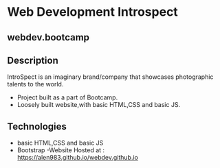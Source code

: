 # Web Development Introspect 
## webdev.bootcamp  

## Description
IntroSpect is an imaginary brand/company that showcases photographic talents to the world.
- Project built as a part of Bootcamp.
- Loosely built website,with basic HTML,CSS and basic JS.
 
## Technologies
- basic HTML,CSS and basic JS
- Bootstrap
-Website Hosted at : https://alen983.github.io/webdev.github.io
